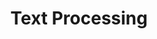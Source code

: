 ---
word: "true"

title: "Text Processing"

categories: ['']

tags: ['Text', 'Processing']

arwords: 'معالجة النصوص'

arexps: []

enwords: ['Text Processing']

enexps: []

arlexicons: 'ع'

enlexicons: 'T'

authors: ['Ruqayya Roshdy']

translators: ['']

citations: 'مقدمة في حوسبة اللغة العربية'

sources: 'مركز الملك عبدالله بن عبدالعزيز الدولي لخدمة اللغة العربية'

slug: ""
---